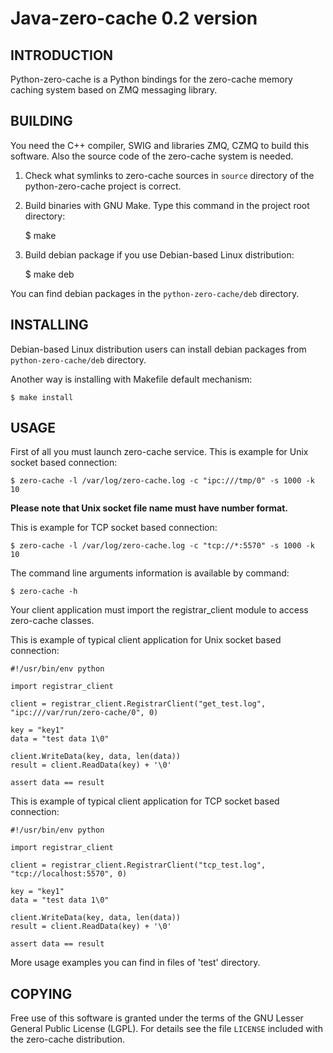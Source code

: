 Java-zero-cache 0.2 version
======================

INTRODUCTION
------------

Python-zero-cache is a Python bindings for the zero-cache memory caching system
based on ZMQ messaging library.

BUILDING
--------

You need the C++ compiler, SWIG and libraries ZMQ, CZMQ to build this software.
Also the source code of the zero-cache system is needed.

1. Check what symlinks to zero-cache sources in `source` directory of the python-zero-cache project is
   correct.<br/>

2. Build binaries with GNU Make. Type this command in the project root directory:

    $ make

4. Build debian package if you use Debian-based Linux distribution:

    $ make deb

You can find debian packages in the `python-zero-cache/deb` directory.

INSTALLING
----------

Debian-based Linux distribution users can install debian packages from
`python-zero-cache/deb` directory.

Another way is installing with Makefile default mechanism:

    $ make install

USAGE
-----

First of all you must launch zero-cache service. This is example for Unix socket based
connection:

    $ zero-cache -l /var/log/zero-cache.log -c "ipc:///tmp/0" -s 1000 -k 10

**Please note that Unix socket file name must have number format.**

This is example for TCP socket based connection:

    $ zero-cache -l /var/log/zero-cache.log -c "tcp://*:5570" -s 1000 -k 10

The command line arguments information is available by command:

    $ zero-cache -h

Your client application must import the registrar_client module to access
zero-cache classes.

This is example of typical client application for Unix socket based connection:

    #!/usr/bin/env python

    import registrar_client

    client = registrar_client.RegistrarClient("get_test.log", "ipc:///var/run/zero-cache/0", 0)

    key = "key1"
    data = "test data 1\0"

    client.WriteData(key, data, len(data))
    result = client.ReadData(key) + '\0'

    assert data == result

This is example of typical client application for TCP socket based connection:

    #!/usr/bin/env python

    import registrar_client

    client = registrar_client.RegistrarClient("tcp_test.log", "tcp://localhost:5570", 0)

    key = "key1"
    data = "test data 1\0"

    client.WriteData(key, data, len(data))
    result = client.ReadData(key) + '\0'

    assert data == result

More usage examples you can find in files of 'test' directory.

COPYING
-------

Free use of this software is granted under the terms of the GNU Lesser General
Public License (LGPL). For details see the file `LICENSE` included with the zero-cache distribution.
